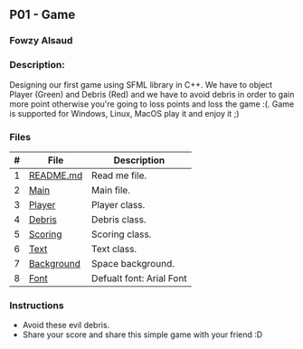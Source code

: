 ## P01 - Game    
### Fowzy Alsaud

### Description:
Designing our first game using SFML library in C++. 
We have to object Player (Green) and Debris (Red) and we have to avoid debris in order to gain more point otherwise you're going to loss points and loss the game :(.
Game is supported for Windows, Linux, MacOS play it and enjoy it ;)

### Files

|   #   | File     | Description                      |
| :---: | -------- | -------------------------------- |
|   1   | [README.md](README.md)</a> | Read me file. |
|   2   | [Main](main.cpp)</a> | Main file. |
|   3   | [Player](Player.h)</a> | Player class. |
|   4   | [Debris](Debris.h)</a> | Debris class. |
|   5   | [Scoring](Scoring.h)</a> | Scoring class. |
|   6   | [Text](Text.h)</a> | Text class. |
|   7   | [Background](/assets/background.gif)</a> | Space background. |
|   8   | [Font](/assets/fonts/default.ttf)</a> | Defualt font: Arial Font |



### Instructions

- Avoid these evil debris.
- Share your score and share this simple game with your friend :D